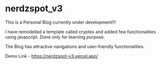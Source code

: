 # nerdzspot_v3

This is a Personal Blog currently under development!!!

I have remodelled a template called cryptex and added few functionalities using javascript. Done only for learning purpose.

The Blog has attractive navigations and user-friendly functionalities.

Demo Link - https://nerdzspot-v3.vercel.app/
